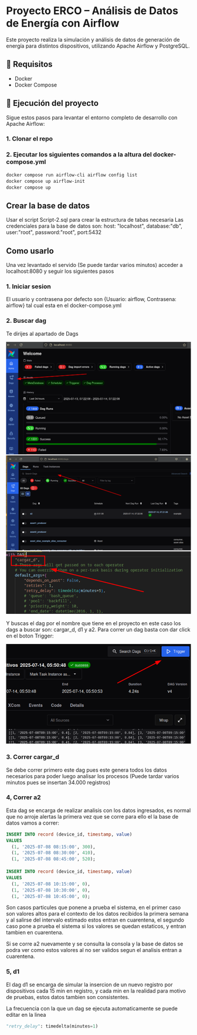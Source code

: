 # Proyecto ERCO – Análisis de Datos de Energía con Airflow

Este proyecto realiza la simulación y análisis de datos de generación de energía para distintos dispositivos, utilizando Apache Airflow y PostgreSQL.

## 🔧 Requisitos

- Docker
- Docker Compose

## 🚀 Ejecución del proyecto

Sigue estos pasos para levantar el entorno completo de desarrollo con Apache Airflow:

### 1. Clonar el repo
### 2. Ejecutar los siguientes comandos a la altura del docker-compose.yml

```bash
docker compose run airflow-cli airflow config list
docker compose up airflow-init
docker compose up
```

## Crear la base de datos
Usar el script Script-2.sql para crear la estructura de tabas necesaria
Las credenciales para la base de datos son: host: "localhost", database:"db", user:"root", password:"root", port:5432

## Como usarlo
Una vez levantado el servido (Se puede tardar varios minutos) acceder a localhost:8080 y seguir los siguientes pasos

### 1. Iniciar sesion
El usuario y contrasena por defecto son {Usuario: airflow, Contrasena: airflow} tal cual esta en el docker-compose.yml

### 2. Buscar dag
Te dirijes al apartado de Dags

<img src="https://github.com/juanRiveraAlvarez/Prueba-Erco/blob/main/2.png">
<img src="https://github.com/juanRiveraAlvarez/Prueba-Erco/blob/main/1.png">
<img src="https://github.com/juanRiveraAlvarez/Prueba-Erco/blob/main/3.png">

Y buscas el dag por el nombre que tiene en el proyecto en este caso los dags a buscar son: cargar_d, d1 y a2.
Para correr un dag basta con dar click en el boton Trigger:

<img src="https://github.com/juanRiveraAlvarez/Prueba-Erco/blob/main/4.png">


### 3. Correr cargar_d
Se debe correr primero este dag pues este genera todos los datos necesarios para poder luego analisar los procesos (Puede tardar varios minutos pues se insertan 34.000 registros)

### 4, Correr a2
Esta dag se encarga de realizar analisis con los datos ingresados, es normal que no arroje alertas la primera vez que se corre para ello el la base de datos vamos a correr:

```sql
INSERT INTO record (device_id, timestamp, value)
VALUES 
  (1, '2025-07-08 08:15:00', 300),
  (1, '2025-07-08 08:30:00', 410),
  (1, '2025-07-08 08:45:00', 520);

INSERT INTO record (device_id, timestamp, value)
VALUES 
  (1, '2025-07-08 10:15:00', 0),
  (1, '2025-07-08 10:30:00', 0),
  (1, '2025-07-08 10:45:00', 0);
```
Son casos particules que ponene a prueba el sistema, en el primer caso son valores altos para el contexto de los datos recibidos la primera semana y al salirse del intervalo estimado estos entran en cuarentena, el segundo caso pone a prueba el sistema si los valores se quedan estaticos, y entran tambien en cuarentena.

Si se corre a2 nuevamente y se consulta la consola y la base de datos se podra ver como estos valores al no ser validos segun el analisis entran a cuarentena.


### 5, d1
El dag d1 se encarga de simular la insercion de un nuevo registro por dispositivos cada 15 min en registro, y cada min en la realidad para motivo de pruebas, estos datos tambien son consistentes.

La frecuencia con la que un dag se ejecuta automaticamente se puede editar en la linea
```python
"retry_delay": timedelta(minutes=1)
```

